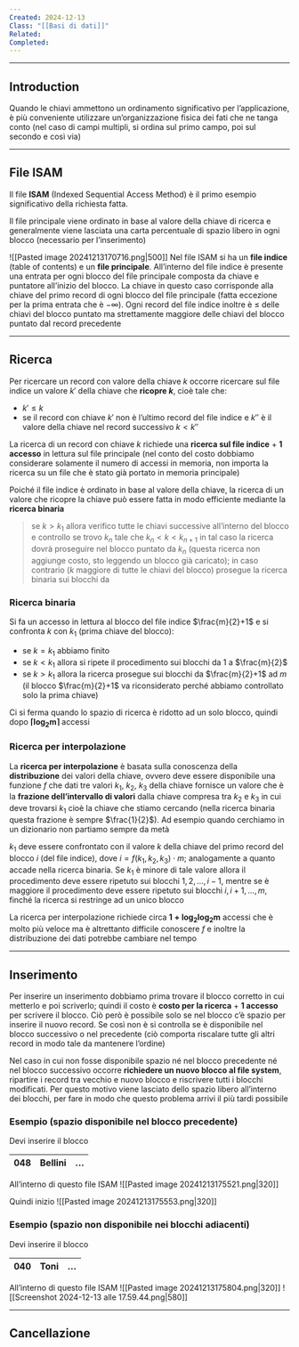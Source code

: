 ```yaml
---
Created: 2024-12-13
Class: "[[Basi di dati]]"
Related: 
Completed:
---
```

---
## Introduction
Quando le chiavi ammettono un ordinamento significativo per l’applicazione, è più conveniente utilizzare un’organizzazione fisica dei fati che ne tanga conto (nel caso di campi multipli, si ordina sul primo campo, poi sul secondo e così via)

---
## File ISAM
Il file **ISAM** (Indexed Sequential Access Method) è il primo esempio significativo della richiesta fatta.

Il file principale viene ordinato in base al valore della chiave di ricerca e generalmente viene lasciata una carta percentuale di spazio libero in ogni blocco (necessario per l’inserimento)

![[Pasted image 20241213170716.png|500]]
Nel file ISAM si ha un **file indice** (table of contents) e un **file principale**.
All’interno del file indice è presente una entrata per ogni blocco del file principale composta da chiave e puntatore all’inizio del blocco. La chiave in questo caso corrisponde alla chiave del primo record di ogni blocco del file principale (fatta eccezione per la prima entrata che è $-\infty$).
Ogni record del file indice inoltre è $\leq$ delle chiavi del blocco puntato ma strettamente maggiore delle chiavi del blocco puntato dal record precedente

---
## Ricerca
Per ricercare un record con valore della chiave $k$ occorre ricercare sul file indice un valore $k'$ della chiave che **ricopre $k$**, cioè tale che:
- $k'\leq k$
- se il record con chiave $k'$ non è l’ultimo record del file indice e $k''$ è il valore della chiave nel record successivo $k<k''$

La ricerca di un record con chiave $k$ richiede una **ricerca sul file indice** + **1 accesso** in lettura sul file principale (nel conto del costo dobbiamo considerare solamente il numero di accessi in memoria, non importa la ricerca su un file che è stato già portato in memoria principale)

Poiché il file indice è ordinato in base al valore della chiave, la ricerca di un valore che ricopre la chiave può essere fatta in modo efficiente mediante la **ricerca binaria**

> se $k>k_{1}$ allora verifico tutte le chiavi successive all’interno del blocco e controllo se trovo $k_{n}$ tale che $k_{n}<k<k_{n+1}$ in tal caso la ricerca dovrà proseguire nel blocco puntato da $k_{n}$ (questa ricerca non aggiunge costo, sto leggendo un blocco già caricato); in caso contrario ($k$ maggiore di tutte le chiavi del blocco) prosegue la ricerca binaria sui blocchi da 

### Ricerca binaria
Si fa un accesso in lettura al blocco del file indice $\frac{m}{2}+1$ e si confronta $k$ con $k_{1}$ (prima chiave del blocco):
- se $k=k_{1}$ abbiamo finito
- se $k<k_{1}$ allora si ripete il procedimento sui blocchi da $1$ a $\frac{m}{2}$
- se $k>k_{1}$ allora la ricerca prosegue sui blocchi da $\frac{m}{2}+1$ ad $m$ (il blocco $\frac{m}{2}+1$ va riconsiderato perché abbiamo controllato solo la prima chiave)

Ci si ferma quando lo spazio di ricerca è ridotto ad un solo blocco, quindi dopo $\boldsymbol{\lceil \log_{2}m \rceil}$ accessi

### Ricerca per interpolazione
La **ricerca per interpolazione** è basata sulla conoscenza della **distribuzione** dei valori della chiave, ovvero deve essere disponibile una funzione $f$ che dati tre valori $k_{1}$, $k_{2}$, $k_{3}$ della chiave fornisce un valore che è la **frazione dell’intervallo di valori** dalla chiave compresa tra $k_{2}$ e $k_{3}$ in cui deve trovarsi $k_{1}$ cioè la chiave che stiamo cercando (nella ricerca binaria questa frazione è sempre $\frac{1}{2}$). Ad esempio quando cerchiamo in un dizionario non partiamo sempre da metà

$k_{1}$ deve essere confrontato con il valore $k$ della chiave del primo record del blocco $i$ (del file indice), dove $i=f(k_{1},k_{2},k_{3})\cdot m$; analogamente a quanto accade nella ricerca binaria. Se $k_{1}$ è minore di tale valore allora il procedimento deve essere ripetuto sui blocchi $1,2,\dots,i-1$, mentre se è maggiore il procedimento deve essere ripetuto sui blocchi $i, i+1, \dots,m$, finché la ricerca si restringe ad un unico blocco

La ricerca per interpolazione richiede circa $\boldsymbol{1+\log_{2}\log_{2}m}$ accessi che è molto più veloce ma è altrettanto difficile conoscere $f$ e inoltre la distribuzione dei dati potrebbe cambiare nel tempo

---
## Inserimento
Per inserire un inserimento dobbiamo prima trovare il blocco corretto in cui metterlo e poi scriverlo; quindi il costo è **costo per la ricerca** + **1 accesso** per scrivere il blocco.
Ciò però è possibile solo se nel blocco c’è spazio per inserire il nuovo record. Se così non è si controlla se è disponibile nel blocco successivo o nel precedente (ciò comporta riscalare tutte gli altri record in modo tale da mantenere l’ordine)

Nel caso in cui non fosse disponibile spazio né nel blocco precedente né nel blocco successivo occorre **richiedere un nuovo blocco al file system**, ripartire i record tra vecchio e nuovo blocco e riscrivere tutti i blocchi modificati. Per questo motivo viene lasciato dello spazio libero all’interno dei blocchi, per fare in modo che questo problema arrivi il più tardi possibile

### Esempio (spazio disponibile nel blocco precedente)
Devi inserire il blocco 

| 048 | Bellini | …   |
| --- | ------- | --- |
All’interno di questo file ISAM
![[Pasted image 20241213175521.png|320]]

Quindi inizio
![[Pasted image 20241213175553.png|320]]

### Esempio (spazio non disponibile nei blocchi adiacenti)
Devi inserire il blocco

| 040 | Toni | …   |
| --- | ---- | --- |
All’interno di questo file ISAM
![[Pasted image 20241213175804.png|320]]
![[Screenshot 2024-12-13 alle 17.59.44.png|580]]

---
## Cancellazione
